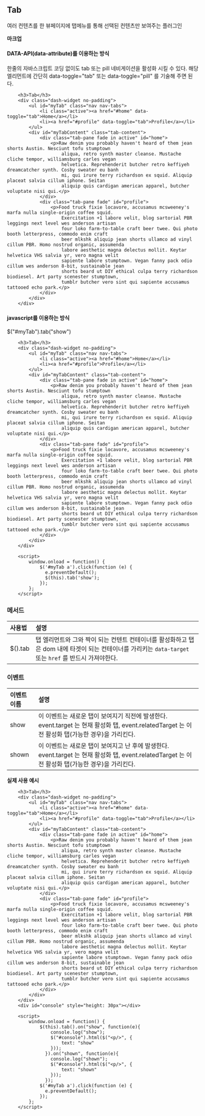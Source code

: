 <!--
layout: 'post'
section: 'Cornerstone Framework'
title: 'Tab'
outline: '여러 컨텐츠를 한 뷰페이지에 탭메뉴를 통해 선택된 컨텐츠만 보여주는 플러그인. data-attribute를 이용하는 방식. 한줄의 자바스크립트 코딩 없이도 tab 또는 pill 네비게이션을 활성화 시킬 수 있다. 해당 엘리먼트에 간단히 data-toggle="tab" 또는 data-toggle="pill" 를 기술해 주면 된다…'
date: '2012-11-16'
tagstr: 'widget'
order: '[4, 3, 8]'
thumbnail: '4.3.08.tab.png'
-->

## Tab
여러 컨텐츠를 한 뷰페이지에 탭메뉴를 통해 선택된 컨텐츠만 보여주는 플러그인

__마크업__

#### DATA-API(data-attribute)를 이용하는 방식

한줄의 자바스크립트 코딩 없이도 tab 또는 pill 네비게이션을 활성화 시킬 수 있다. 해당 엘리먼트에 간단히 data-toggle="tab" 또는 data-toggle="pill" 를 기술해 주면 된다.

``` cm
    <h3>Tab</h3>
    <div class="dash-widget no-padding">
        <ul id="myTab" class="nav nav-tabs">
            <li class="active"><a href="#home" data-toggle="tab">Home</a></li>
            <li><a href="#profile" data-toggle="tab">Profile</a></li>
        </ul>
        <div id="myTabContent" class="tab-content">
            <div class="tab-pane fade in active" id="home">
                <p>Raw denim you probably haven't heard of them jean shorts Austin. Nesciunt tofu stumptown
                    aliqua, retro synth master cleanse. Mustache cliche tempor, williamsburg carles vegan
                    helvetica. Reprehenderit butcher retro keffiyeh dreamcatcher synth. Cosby sweater eu banh
                    mi, qui irure terry richardson ex squid. Aliquip placeat salvia cillum iphone. Seitan
                    aliquip quis cardigan american apparel, butcher voluptate nisi qui.</p>
            </div>
            <div class="tab-pane fade" id="profile">
                <p>Food truck fixie locavore, accusamus mcsweeney's marfa nulla single-origin coffee squid.
                    Exercitation +1 labore velit, blog sartorial PBR leggings next level wes anderson artisan
                    four loko farm-to-table craft beer twee. Qui photo booth letterpress, commodo enim craft
                    beer mlkshk aliquip jean shorts ullamco ad vinyl cillum PBR. Homo nostrud organic, assumenda
                    labore aesthetic magna delectus mollit. Keytar helvetica VHS salvia yr, vero magna velit
                    sapiente labore stumptown. Vegan fanny pack odio cillum wes anderson 8-bit, sustainable jean
                    shorts beard ut DIY ethical culpa terry richardson biodiesel. Art party scenester stumptown,
                    tumblr butcher vero sint qui sapiente accusamus tattooed echo park.</p>
            </div>
        </div>
    </div>
```

#### javascript를 이용하는 방식

$("#myTab").tab("show")

``` cm
    <h3>Tab</h3>
    <div class="dash-widget no-padding">
        <ul id="myTab" class="nav nav-tabs">
            <li class="active"><a href="#home">Home</a></li>
            <li><a href="#profile">Profile</a></li>
        </ul>
        <div id="myTabContent" class="tab-content">
            <div class="tab-pane fade in active" id="home">
                <p>Raw denim you probably haven't heard of them jean shorts Austin. Nesciunt tofu stumptown
                    aliqua, retro synth master cleanse. Mustache cliche tempor, williamsburg carles vegan
                    helvetica. Reprehenderit butcher retro keffiyeh dreamcatcher synth. Cosby sweater eu banh
                    mi, qui irure terry richardson ex squid. Aliquip placeat salvia cillum iphone. Seitan
                    aliquip quis cardigan american apparel, butcher voluptate nisi qui.</p>
            </div>
            <div class="tab-pane fade" id="profile">
                <p>Food truck fixie locavore, accusamus mcsweeney's marfa nulla single-origin coffee squid.
                    Exercitation +1 labore velit, blog sartorial PBR leggings next level wes anderson artisan
                    four loko farm-to-table craft beer twee. Qui photo booth letterpress, commodo enim craft
                    beer mlkshk aliquip jean shorts ullamco ad vinyl cillum PBR. Homo nostrud organic, assumenda
                    labore aesthetic magna delectus mollit. Keytar helvetica VHS salvia yr, vero magna velit
                    sapiente labore stumptown. Vegan fanny pack odio cillum wes anderson 8-bit, sustainable jean
                    shorts beard ut DIY ethical culpa terry richardson biodiesel. Art party scenester stumptown,
                    tumblr butcher vero sint qui sapiente accusamus tattooed echo park.</p>
            </div>
        </div>
    </div>

	<script>
	    window.onload = function() {
            $('#myTab a').click(function (e) {
              e.preventDefault();
              $(this).tab('show');
            });
        };
	</script>
```

### 메서드

사용법 | 설명
:-- | :--
$().tab | 탭 엘리먼트와 그와 짝이 되는 컨텐트 컨테이너를 활성화하고 탭은 dom 내에 타겟이 되는 컨테이너를 가리키는 `data-target` 또는 `href` 를 반드시 가져야한다.


### 이벤트

이벤트 이름 | 설명
:-- | :--
show | 이 이벤트는 새로운 탭이 보여지기 직전에 발생한다. event.target 는 현재 활성화 탭, event.relatedTarget 는 이전 활성화 탭(가능한 경우)을 가리킨다.
shown | 이 이벤트는 새로운 탭이 보여지고 난 후에 발생한다. event.target 는 현재 활성화 탭, event.relatedTarget 는 이전 활성화 탭(가능한 경우)을 가리킨다.

__실제 사용 예시__

``` cm
    <h3>Tab</h3>
    <div class="dash-widget no-padding">
        <ul id="myTab" class="nav nav-tabs">
            <li class="active"><a href="#home" data-toggle="tab">Home</a></li>
            <li><a href="#profile" data-toggle="tab">Profile</a></li>
        </ul>
        <div id="myTabContent" class="tab-content">
            <div class="tab-pane fade in active" id="home">
                <p>Raw denim you probably haven't heard of them jean shorts Austin. Nesciunt tofu stumptown
                    aliqua, retro synth master cleanse. Mustache cliche tempor, williamsburg carles vegan
                    helvetica. Reprehenderit butcher retro keffiyeh dreamcatcher synth. Cosby sweater eu banh
                    mi, qui irure terry richardson ex squid. Aliquip placeat salvia cillum iphone. Seitan
                    aliquip quis cardigan american apparel, butcher voluptate nisi qui.</p>
            </div>
            <div class="tab-pane fade" id="profile">
                <p>Food truck fixie locavore, accusamus mcsweeney's marfa nulla single-origin coffee squid.
                    Exercitation +1 labore velit, blog sartorial PBR leggings next level wes anderson artisan
                    four loko farm-to-table craft beer twee. Qui photo booth letterpress, commodo enim craft
                    beer mlkshk aliquip jean shorts ullamco ad vinyl cillum PBR. Homo nostrud organic, assumenda
                    labore aesthetic magna delectus mollit. Keytar helvetica VHS salvia yr, vero magna velit
                    sapiente labore stumptown. Vegan fanny pack odio cillum wes anderson 8-bit, sustainable jean
                    shorts beard ut DIY ethical culpa terry richardson biodiesel. Art party scenester stumptown,
                    tumblr butcher vero sint qui sapiente accusamus tattooed echo park.</p>
            </div>
        </div>
    </div>
    <div id="console" style="height: 30px"></div>

	<script>
	    window.onload = function() {
            $(this).tab().on("show", function(e){
                console.log("show");
                $("#console").html($("<p/>", {
                    text: "show"
                }));
              }).on("shown", function(e){
                console.log("shown");
                $("#console").html($("<p/>", {
                    text: "shown"
                }));
              });
            $('#myTab a').click(function (e) {
              e.preventDefault();
            });
        };
	</script>
```

<script type="text/javascript">
var $table = $("table");
$table.addClass("table table-bordered");
$table.find("thead tr > th:first-child").addClass("fixed_table");
$table.find("tbody tr > td:first-child").addClass("fixed_table");
</script>